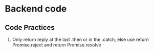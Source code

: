 # Backend code
## Code Practices
1. Only return reply at the last .then or in the .catch, else use return Promise.reject and return Promise.resolve
